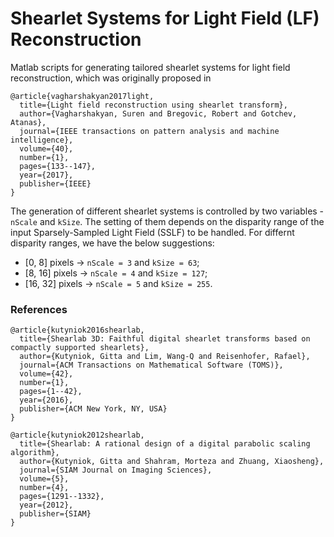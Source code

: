 # Shearlet Systems for Light Field (LF) Reconstruction
Matlab scripts for generating tailored shearlet systems for light field reconstruction, which was originally proposed in 
```
@article{vagharshakyan2017light,
  title={Light field reconstruction using shearlet transform},
  author={Vagharshakyan, Suren and Bregovic, Robert and Gotchev, Atanas},
  journal={IEEE transactions on pattern analysis and machine intelligence},
  volume={40},
  number={1},
  pages={133--147},
  year={2017},
  publisher={IEEE}
}
```

The generation of different shearlet systems is controlled by two variables - `nScale` and `kSize`.
The setting of them depends on the disparity range of the input Sparsely-Sampled Light Field (SSLF) to be handled.
For differnt disparity ranges, we have the below suggestions:
- [0, 8] pixels -> `nScale = 3` and `kSize = 63`;
- [8, 16] pixels -> `nScale = 4` and `kSize = 127`;
- [16, 32] pixels -> `nScale = 5` and `kSize = 255`.

### References
```
@article{kutyniok2016shearlab,
  title={Shearlab 3D: Faithful digital shearlet transforms based on compactly supported shearlets},
  author={Kutyniok, Gitta and Lim, Wang-Q and Reisenhofer, Rafael},
  journal={ACM Transactions on Mathematical Software (TOMS)},
  volume={42},
  number={1},
  pages={1--42},
  year={2016},
  publisher={ACM New York, NY, USA}
}

@article{kutyniok2012shearlab,
  title={Shearlab: A rational design of a digital parabolic scaling algorithm},
  author={Kutyniok, Gitta and Shahram, Morteza and Zhuang, Xiaosheng},
  journal={SIAM Journal on Imaging Sciences},
  volume={5},
  number={4},
  pages={1291--1332},
  year={2012},
  publisher={SIAM}
}
```
